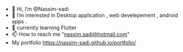 - 👋 Hi, I’m @Nassim-sadi
- 👀 I’m interested in Desktop application , web develepement , android apps .
- 🌱  currently learning Flutter 
- 📫 How to reach me "nassim.sadi@hotmail.com"
- My portfolio https://nassim-sadi.github.io/portfolio/
<!---
Nassim-sadi/Nassim-sadi is a ✨ special ✨ repository because its `README.md` (this file) appears on your GitHub profile.
You can click the Preview link to take a look at your changes.
--->
